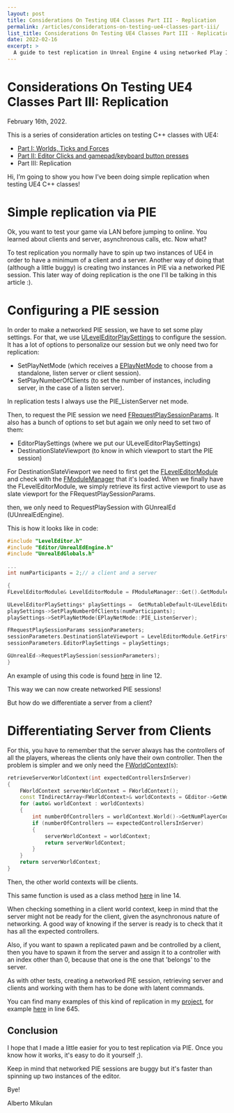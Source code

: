 ```yaml
---
layout: post
title: Considerations On Testing UE4 Classes Part III - Replication
permalink: /articles/considerations-on-testing-ue4-classes-part-iii/
list_title: Considerations On Testing UE4 Classes Part III - Replication
date: 2022-02-16
excerpt: >
  A guide to test replication in Unreal Engine 4 using networked Play In Editor (PIE) sessions.
---
```

# Considerations On Testing UE4 Classes Part III: Replication

February 16th, 2022.

This is a series of consideration articles on testing C++ classes with UE4:

- [Part I: Worlds, Ticks and Forces](https://github.com/Floating-Island/articles/blob/main/Considerations%20On%20Testing%20UE4%20Classes%20Part%20I%20-%20Worlds%2C%20Ticks%20and%20Forces.md)
- [Part II: Editor Clicks and gamepad/keyboard button presses](https://github.com/Floating-Island/articles/blob/main/Considerations%20On%20Testing%20UE4%20Classes%20Part%20II%20-%20Editor%20clicks%20and%20Gamepad_Keyboard%20button%20presses.md)
- Part III: Replication

Hi, I’m going to show you how I’ve been doing simple replication when testing UE4 C++ classes!

# Simple replication via PIE

Ok, you want to test your game via LAN before jumping to online. You learned about clients and server, asynchronous calls, etc. Now what?

To test replication you normally have to spin up two instances of UE4 in order to have a minimum of a client and a server.
Another way of doing that (although a little buggy) is creating two instances in PIE via a networked PIE session. This later way of doing replication is the one I'll be talking in this article :).


# Configuring a PIE session

In order to make a networked PIE session, we have to set some play settings. 
For that, we use [ULevelEditorPlaySettings](https://docs.unrealengine.com/4.26/en-US/API/Editor/UnrealEd/Settings/ULevelEditorPlaySettings/) to configure the session.
It has a lot of options to personalize our session but we only need two for replication:
- SetPlayNetMode (which receives a [EPlayNetMode](https://docs.unrealengine.com/4.26/en-US/API/Editor/UnrealEd/Settings/EPlayNetMode/) to choose from a standalone, listen server or client session).
- SetPlayNumberOfClients (to set the number of instances, including server, in the case of a listen server).

In replication tests I always use the PIE_ListenServer net mode.

Then, to request the PIE session we need [FRequestPlaySessionParams](https://docs.unrealengine.com/4.26/en-US/API/Editor/UnrealEd/FRequestPlaySessionParams/).
It also has a bunch of options to set but again we only need to set two of them:
- EditorPlaySettings (where we put our ULevelEditorPlaySettings)
- DestinationSlateViewport (to know in which viewport to start the PIE session)

For DestinationSlateViewport we need to first get the [FLevelEditorModule](https://docs.unrealengine.com/4.27/en-US/API/Editor/LevelEditor/FLevelEditorModule/) and check with the [FModuleManager](https://docs.unrealengine.com/4.27/en-US/API/Runtime/Core/Modules/FModuleManager/) that it's loaded.
When we finally have the FLevelEditorModule, we simply retrieve its first active viewport to use as slate viewport for the FRequestPlaySessionParams.

then, we only need to RequestPlaySession with GUnrealEd (UUnrealEdEngine).

This is how it looks like in code:


```cpp
#include "LevelEditor.h"
#include "Editor/UnrealEdEngine.h"
#include "UnrealEdGlobals.h"

...
int numParticipants = 2;// a client and a server

{
FLevelEditorModule& LevelEditorModule = FModuleManager::Get().GetModuleChecked<FLevelEditorModule>(TEXT("LevelEditor"));

ULevelEditorPlaySettings* playSettings =  GetMutableDefault<ULevelEditorPlaySettings>();
playSettings->SetPlayNumberOfClients(numParticipants);
playSettings->SetPlayNetMode(EPlayNetMode::PIE_ListenServer);

FRequestPlaySessionParams sessionParameters;
sessionParameters.DestinationSlateViewport = LevelEditorModule.GetFirstActiveViewport();//sets the server viewport in there. Otherwise, a window is created for the server.
sessionParameters.EditorPlaySettings = playSettings;	

GUnrealEd->RequestPlaySession(sessionParameters);
}
```
An example of using this code is found [here](https://github.com/Floating-Island/ProjectR/blob/d15f226ddbb9bd30ad9e14d5077d5f250f792738/Source/TestingModule/Testing/Commands/NetworkCommands.cpp) in line 12.


This way we can now create networked PIE sessions!

But how do we differentiate a server from a client?

# Differentiating Server from Clients

For this, you have to remember that the server always has the controllers of all the players, whereas the clients only have their own controller.
Then the problem is simpler and we only need the [FWorldContext](https://docs.unrealengine.com/4.27/en-US/API/Runtime/Engine/Engine/FWorldContext/)(s):

```cpp
retrieveServerWorldContext(int expectedControllersInServer)
{
	FWorldContext serverWorldContext = FWorldContext();
	const TIndirectArray<FWorldContext>& worldContexts = GEditor->GetWorldContexts();
	for (auto& worldContext : worldContexts)
	{
		int numberOfControllers = worldContext.World()->GetNumPlayerControllers();
		if (numberOfControllers == expectedControllersInServer)
		{
			serverWorldContext = worldContext;
			return serverWorldContext;
		}
	}
	return serverWorldContext;
}
```

Then, the other world contexts will be clients.

This same function is used as a class method [here](https://github.com/Floating-Island/ProjectR/blob/d15f226ddbb9bd30ad9e14d5077d5f250f792738/Source/TestingModule/Testing/Utilities/NetworkedPIESessionUtilities.cpp) in line 14.

When checking something in a client world context, keep in mind that the server might not be ready for the client, given the asynchronous nature of networking. A good way of knowing if the server is ready is to check that it has all the expected controllers.

Also, if you want to spawn a replicated pawn and be controlled by a client, then you have to spawn it from the server and assign it to a controller with an index other than 0, because that one is the one that 'belongs' to the server.

As with other tests, creating a networked PIE session, retrieving server and clients and working with them has to be done with latent commands.

You can find many examples of this kind of replication in my [project](https://github.com/Floating-Island/ProjectR), for example [here](https://github.com/Floating-Island/ProjectR/blob/54771d8a6b97d62edc8c5e2ff237159ae746514b/Source/TestingModule/Testing/Tests/Jet/JetTest.cpp) in line 645.





## Conclusion

I hope that I made a little easier for you to test replication via PIE.
Once you know how it works, it's easy to do it yourself ;).

Keep in mind that networked PIE sessions are buggy but it's faster than spinning up two instances of the editor.

Bye!

Alberto Mikulan